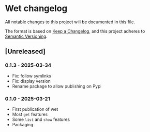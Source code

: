# Wet changelog

All notable changes to this project will be documented in this file.

The format is based on [Keep a Changelog](https://keepachangelog.com/en/1.1.0/),
and this project adheres to [Semantic Versioning](https://semver.org/spec/v2.0.0.html).

## [Unreleased]

### 0.1.3 - 2025-03-34
- Fix: follow symlinks 
- Fix: display version
- Rename package to allow publishing on Pypi

### 0.1.0 - 2025-03-21
- First publication of wet
- Most `get` features
- Some `list` and `show` features
- Packaging